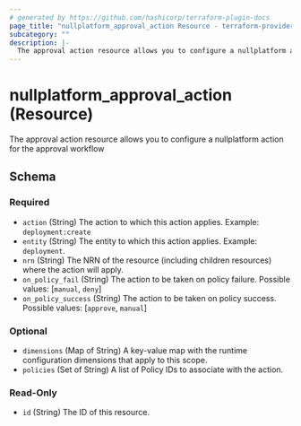 ```yaml
---
# generated by https://github.com/hashicorp/terraform-plugin-docs
page_title: "nullplatform_approval_action Resource - terraform-provider-nullplatform"
subcategory: ""
description: |-
  The approval action resource allows you to configure a nullplatform action for the approval workflow
---
```


# nullplatform_approval_action (Resource)

The approval action resource allows you to configure a nullplatform action for the approval workflow



<!-- schema generated by tfplugindocs -->
## Schema

### Required

- `action` (String) The action to which this action applies. Example: `deployment:create`
- `entity` (String) The entity to which this action applies. Example: `deployment`.
- `nrn` (String) The NRN of the resource (including children resources) where the action will apply.
- `on_policy_fail` (String) The action to be taken on policy failure. Possible values: [`manual`, `deny`]
- `on_policy_success` (String) The action to be taken on policy success. Possible values: [`approve`, `manual`]

### Optional

- `dimensions` (Map of String) A key-value map with the runtime configuration dimensions that apply to this scope.
- `policies` (Set of String) A list of Policy IDs to associate with the action.

### Read-Only

- `id` (String) The ID of this resource.
